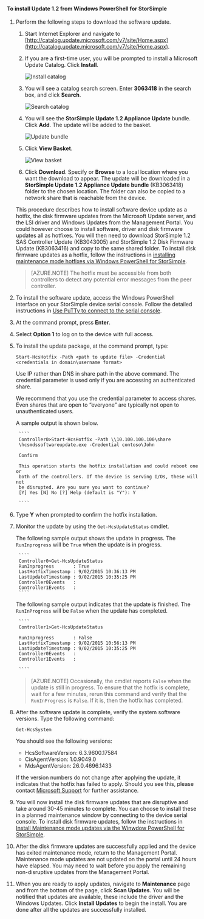 <!--author=SharS last changed: 9/17/15-->

#### To install Update 1.2 from Windows PowerShell for StorSimple

1. Perform the following steps to download the software update.

    1. Start Internet Explorer and navigate to [http://catalog.update.microsoft.com/v7/site/Home.aspx](http://catalog.update.microsoft.com/v7/site/Home.aspx).
    2. If you are a first-time user, you will be prompted to install a Microsoft Update Catalog. Click **Install**.
    
        ![Install catalog](./media/storsimple-install-update-option-1/HCS_InstallCatalog-include.png)

    3. You will see a catalog search screen. Enter **3063418** in the search box, and click **Search**.

        ![Search catalog](./media/storsimple-install-update-option-1/HCS_SearchCatalog-include.png)

    4. You will see the **StorSimple Update 1.2 Appliance Update** bundle. Click **Add**. The update will be added to the basket. 

        ![Update bundle](./media/storsimple-install-update-option-1/HCS_UpdateBundle-include.png) 

    5. Click **View Basket**.
 
        ![View basket](./media/storsimple-install-update-option-1/HCS_InstallBasket-include.png) 

    6. Click **Download**. Specify or **Browse** to a local location where you want the download to appear. The update will be downloaded in a **StorSimple Update 1.2 Appliance Update bundle** (KB3063418) folder to the chosen location. The folder can also be copied to a network share that is reachable from the device. 
    
	This procedure describes how to install software device update as a hotfix, the disk firmware updates from the Microsoft Update server, and the LSI driver and Windows Updates from the Management Portal. You could however choose to install software, driver and disk firmware updates all as hotfixes. You will then need to download StorSimple 1.2 SAS Controller Update (KB3043005) and StorSimple 1.2 Disk Firmware Update (KB3063416) and copy to the same shared folder. To install disk firmware updates as a hotfix, follow the instructions in [installing maintenance mode hotfixes via Windows PowerShell for StorSimple](storsimple-update-device#install-hotfixes-via-windows-powershell-for-storsimple).
    
	> [AZURE.NOTE] The hotfix must be accessible from both controllers to detect any potential error messages from the peer controller. 
            
2. To install the software update, access the Windows PowerShell interface on your StorSimple device serial console. Follow the detailed instructions in [Use PuTTy to connect to the serial console](storsimple-deployment-walkthrough#use-putty-to-connect-to-the-device-serial-console).

3. At the command prompt, press **Enter**.

4. Select **Option 1** to log on to the device with full access.

5. To install the update package, at the command prompt, type:

    `Start-HcsHotfix -Path <path to update file> -Credential <credentials in domain\username format>`

    Use IP rather than DNS in share path in the above command. The credential parameter is used only if you are accessing an authenticated share. 

	We recommend that you use the credential parameter to access shares. Even shares that are open to “everyone” are typically not open to unauthenticated users.

    A sample output is shown below.

        ````
        Controller0>Start-HcsHotfix -Path \\10.100.100.100\share
        \hcsmdssoftwareupdate.exe -Credential contoso\John
      
        Confirm

        This operation starts the hotfix installation and could reboot one or
        both of the controllers. If the device is serving I/Os, these will not 
        be disrupted. Are you sure you want to continue?
        [Y] Yes [N] No [?] Help (default is "Y"): Y

        ````
 
6. Type **Y** when prompted to confirm the hotfix installation.

7. Monitor the update by using the `Get-HcsUpdateStatus` cmdlet.

    The following sample output shows the update in progress. The `RunInprogress` will be `True` when the update is in progress.

        ````
        Controller0>Get-HcsUpdateStatus
        RunInprogress       : True
        LastHotfixTimestamp : 9/02/2015 10:36:13 PM
        LastUpdateTimestamp : 9/02/2015 10:35:25 PM
        Controller0Events   :
        Controller1Events   : 
        ````
 
     The following sample output indicates that the update is finished. The `RunInProgress` will be `False` when the update has completed.

        ````
        Controller1>Get-HcsUpdateStatus

        RunInprogress       : False
        LastHotfixTimestamp : 9/02/2015 10:56:13 PM
        LastUpdateTimestamp : 9/02/2015 10:35:25 PM
        Controller0Events   :
        Controller1Events   :

        ````
		

	> [AZURE.NOTE] Occasionally, the cmdlet reports `False` when the update is still in progress. To ensure that the hotfix is complete, wait for a few minutes, rerun this command and verify that the `RunInProgress` is `False`. If it is, then the hotfix has completed. 
	
8. After the software update is complete, verify the system software versions. Type the following command:

    `Get-HcsSystem`

    You should see the following versions:

    - HcsSoftwareVersion: 6.3.9600.17584
    - CisAgentVersion: 1.0.9049.0
    - MdsAgentVersion: 26.0.4696.1433 
    
	If the version numbers do not change after applying the update, it indicates that the hotfix has failed to apply. Should you see this, please contact [Microsoft Support](storsimple-contact-microsoft-support) for further assistance.
    
9. You will now install the disk firmware updates that are disruptive and take around 30-45 minutes to complete. You can choose to install these in a planned maintenance window by connecting to the device serial console. To install disk firmware updates, follow the instructions in [Install Maintenance mode updates via the Winwdow PowerShell for StorSimple](storsimple-update-device#install-maintenance-mode-updates-via-windows-powershell-for-storsimple).  

10. After the disk firmware updates are successfully applied and the device has exited maintenance mode, return to the Management Portal. Maintenance mode updates are not updated on the portal until 24 hours have elapsed. You may need to wait before you apply the remaining non-disruptive updates from the Management Portal. 

11. When you are ready to apply updates, navigate to **Maintenance** page and from the bottom of the page, click **Scan Updates**. You will be notified that updates are available, these include the driver and the Windows Updates. Click **Install Updates** to begin the install. You are done after all the updates are successfully installed. 





 
 

